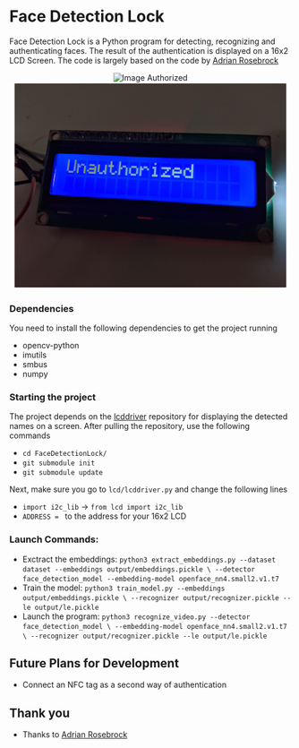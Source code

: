 # Face Detection Lock

Face Detection Lock is a Python program for detecting, recognizing and authenticating faces. The result of the authentication is displayed on a 16x2 LCD Screen. The code is largely based on the code by [Adrian Rosebrock](https://github.com/jrosebr1)

<p align="center">
  <img src="./images/img_authorized_lcd.png" alt="Image Authorized" width="400">
  <img src="./images/img_unauthorized_lcd.png" alt="Image Unauthorized" width="500">
</p>

### Dependencies
You need to install the following dependencies to get the project running
* opencv-python
* imutils
* smbus
* numpy

### Starting the project
The project depends on the [lcddriver](www.example.com) repository for displaying the detected names on a screen. After pulling the repository, use the following commands
* `cd FaceDetectionLock/`
* `git submodule init`
* `git submodule update`

Next, make sure you go to `lcd/lcddriver.py` and change the following lines
* `import i2c_lib` -> `from lcd import i2c_lib`
* `ADDRESS = ` to the address for your 16x2 LCD 

### Launch Commands:
* Exctract the embeddings:
`python3 extract_embeddings.py --dataset dataset --embeddings output/embeddings.pickle \
	--detector face_detection_model --embedding-model openface_nn4.small2.v1.t7`
* Train the model:
`python3 train_model.py --embeddings output/embeddings.pickle \
	--recognizer output/recognizer.pickle --le output/le.pickle`
* Launch the program:
`python3 recognize_video.py --detector face_detection_model \
	--embedding-model openface_nn4.small2.v1.t7 \
	--recognizer output/recognizer.pickle --le output/le.pickle`

## Future Plans for Development
* Connect an NFC tag as a second way of authentication

## Thank you
* Thanks to [Adrian Rosebrock](https://github.com/jrosebr1)
